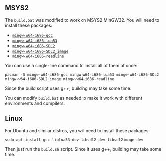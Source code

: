 ## MSYS2
The `build.bat` was modified to work on MSYS2 MinGW32. You will need to install these packages:
- [`mingw-w64-i686-gcc`](https://packages.msys2.org/package/mingw-w64-i686-gcc)
- [`mingw-w64-i686-lua53`](https://packages.msys2.org/package/mingw-w64-i686-lua53)
- [`mingw-w64-i686-SDL2`](https://packages.msys2.org/package/mingw-w64-i686-SDL2)
- [`mingw-w64-i686-SDL2_image`](https://packages.msys2.org/package/mingw-w64-i686-SDL2_image)
- [`mingw-w64-i686-readline`](https://packages.msys2.org/package/mingw-w64-i686-readline)

You can use a single-line command to install all of them at once:
```shell
pacman -S mingw-w64-i686-gcc mingw-w64-i686-lua53 mingw-w64-i686-SDL2 mingw-w64-i686-SDL2_image mingw-w64-i686-readline
```

Since the build script uses g++, building may take some time.

You can modify `build.bat` as needed to make it work with different environments and compilers.

## Linux
For Ubuntu and similar distros, you will need to install these packages:
```shell
sudo apt install gcc liblua53-dev libsdl2-dev libsdl2image-dev
```

Then just run the `build.sh` script. Since it uses g++, building may take some time.
